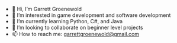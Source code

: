 - 👋 Hi, I’m Garrett Groenewold
- 👀 I’m interested in game development and software development
- 🌱 I’m currently learning Python, C#, and Java
- 💞️ I’m looking to collaborate on beginner level projects
- 📫 How to reach me: garrettgroenewold@gmail.com

<!---
garrettgroenewold/garrettgroenewold is a ✨ special ✨ repository because its `README.md` (this file) appears on your GitHub profile.
You can click the Preview link to take a look at your changes.
--->
